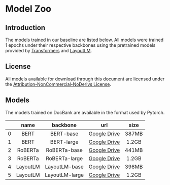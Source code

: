 # Model Zoo

## Introduction

The models trained in our baseline are listed below. All models were trained 1 epochs under their respective backbones using the pretrained models provided by [Transformers](https://github.com/huggingface/transformers#model-architectures) and [LayoutLM](https://github.com/microsoft/unilm/tree/master/layoutlm#pre-trained-model).


## License

All models available for download through this document are licensed under the [Attribution-NonCommercial-NoDerivs License](https://creativecommons.org/licenses/by-nc-nd/4.0/).

## Models

The models trained on DocBank are available in the format used by Pytorch. 

<!-- |   |   name   |    backbone    |    url   |  size |
|---|:--------:|:--------------:|:--------:|:-----:|
| 0 |   BERT   | BERT-base      | [Azure](https://conversationhub.blob.core.windows.net/docbank/MODEL_ZOO/bert_base_500k_epoch_1.zip)/[Google Drive](https://drive.google.com/file/d/1eHsEQVY0t8Iny6xr-pRMILLk3RtY0wZm/view?usp=sharing) | 387MB |
| 1 |   BERT   | BERT-large     | [Azure](https://conversationhub.blob.core.windows.net/docbank/MODEL_ZOO/bert_large_500k_epoch_1.zip)/[Google Drive](https://drive.google.com/file/d/1lt6oxUtv70MAozIOHl6ga69Xqw1i2arx/view?usp=sharing) | 1.2GB |
| 2 |  RoBERTa | RoBERTa-base   | [Azure](https://conversationhub.blob.core.windows.net/docbank/MODEL_ZOO/roberta_base_500k_epoch_1.zip)/[Google Drive](https://drive.google.com/file/d/10OuIgHPeO4JWZhMjuZTnrBh37wjL5f2s/view?usp=sharing) | 441MB |
| 3 |  RoBERTa | RoBERTa-large  | [Azure](https://conversationhub.blob.core.windows.net/docbank/MODEL_ZOO/roberta_large_500k_epoch_1.zip)/[Google Drive](https://drive.google.com/file/d/1SYY9xsNtQ_E7G_FWaKaFup8mPIhP1Txr/view?usp=sharing) | 1.2GB |
| 4 | LayoutLM | LayoutLM-base  | [Azure](https://conversationhub.blob.core.windows.net/docbank/MODEL_ZOO/layoutlm_base_500k_epoch_1.zip)/[Google Drive](https://drive.google.com/file/d/1QzxYr97noJlOhc6BCvKLxjPfcCKAVFw4/view?usp=sharing) | 398MB |
| 5 | LayoutLM | LayoutLM-large | [Azure](https://conversationhub.blob.core.windows.net/docbank/MODEL_ZOO/layoutlm_large_500k_epoch_1.zip)/[Google Drive](https://drive.google.com/file/d/13EkFiBKSeyNKF00sEGCXf9ZRb9k1GT-2/view?usp=sharing) | 1.2GB | -->

|   |   name   |    backbone    |    url   |  size |
|---|:--------:|:--------------:|:--------:|:-----:|
| 0 |   BERT   | BERT-base      | [Google Drive](https://drive.google.com/file/d/1eHsEQVY0t8Iny6xr-pRMILLk3RtY0wZm/view?usp=sharing) | 387MB |
| 1 |   BERT   | BERT-large     | [Google Drive](https://drive.google.com/file/d/1lt6oxUtv70MAozIOHl6ga69Xqw1i2arx/view?usp=sharing) | 1.2GB |
| 2 |  RoBERTa | RoBERTa-base   | [Google Drive](https://drive.google.com/file/d/10OuIgHPeO4JWZhMjuZTnrBh37wjL5f2s/view?usp=sharing) | 441MB |
| 3 |  RoBERTa | RoBERTa-large  | [Google Drive](https://drive.google.com/file/d/1SYY9xsNtQ_E7G_FWaKaFup8mPIhP1Txr/view?usp=sharing) | 1.2GB |
| 4 | LayoutLM | LayoutLM-base  | [Google Drive](https://drive.google.com/file/d/1QzxYr97noJlOhc6BCvKLxjPfcCKAVFw4/view?usp=sharing) | 398MB |
| 5 | LayoutLM | LayoutLM-large | [Google Drive](https://drive.google.com/file/d/13EkFiBKSeyNKF00sEGCXf9ZRb9k1GT-2/view?usp=sharing) | 1.2GB |
